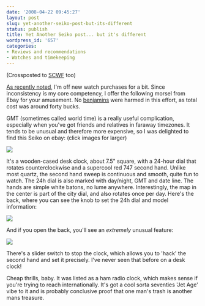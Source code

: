 ```yaml
---
date: '2008-04-22 09:45:27'
layout: post
slug: yet-another-seiko-post-but-its-different
status: publish
title: Yet Another Seiko post... but it's different
wordpress_id: '657'
categories:
- Reviews and recommendations
- Watches and timekeeping
---
```


(Crossposted to [SCWF](http://www.network54.com/Forum/78440/thread/1208884819/It%27s+a+hacking+Seiko+GMT%2C+but+not+the+one+you+think) too)

[As recently noted,](http://fnord.phfactor.net/2008/04/20/no-new-watches-for-a-bit/) I'm off new watch purchases for a bit. Since inconsistency is my core competency, I offer the following morsel from Ebay for your amusement. No [benjamins](http://en.wikipedia.org/wiki/United_States_one_hundred-dollar_bill) were harmed in this effort, as total cost was around forty bucks.

GMT (sometimes called world time) is a really useful complication, especially when you've got friends and relatives in faraway timezones. It tends to be unusual and therefore more expensive, so I was delighted to find this Seiko on ebay: (click images for larger)


[![](http://fnord.phfactor.net/wp-content/uploads/2008/04/dscf2434-450x439.jpg)](http://fnord.phfactor.net/wp-content/uploads/2008/04/dscf2434.jpg)

It's a wooden-cased desk clock, about 7.5" square, with a 24-hour dial that rotates counterclockwise and a supercool red 747 second hand. Unlike most quartz, the second hand sweep is continuous and smooth, quite fun to watch. The 24h dial is also marked with day/night, GMT and date line. The hands are simple white batons, no lume anywhere. Interestingly, the map in the center is part of the city dial, and also rotates once per day. Here's the back, where you can see the knob to set the 24h dial and model information:

[![](http://fnord.phfactor.net/wp-content/uploads/2008/04/dscf2436-450x337.jpg)](http://fnord.phfactor.net/wp-content/uploads/2008/04/dscf2436.jpg)

And if you open the back, you'll see an _extremely_ unusual feature:

[![](http://fnord.phfactor.net/wp-content/uploads/2008/04/dscf2438-450x337.jpg)](http://fnord.phfactor.net/wp-content/uploads/2008/04/dscf2438.jpg)

There's a slider switch to stop the clock, which allows you to 'hack' the second hand and set it precisely. I've never seen that before on a desk clock!

Cheap thrills, baby. It was listed as a ham radio clock, which makes sense if you're trying to reach internationally. It's got a cool sorta seventies 'Jet Age' vibe to it and is probably conclusive proof that one man's trash is another mans treasure.

